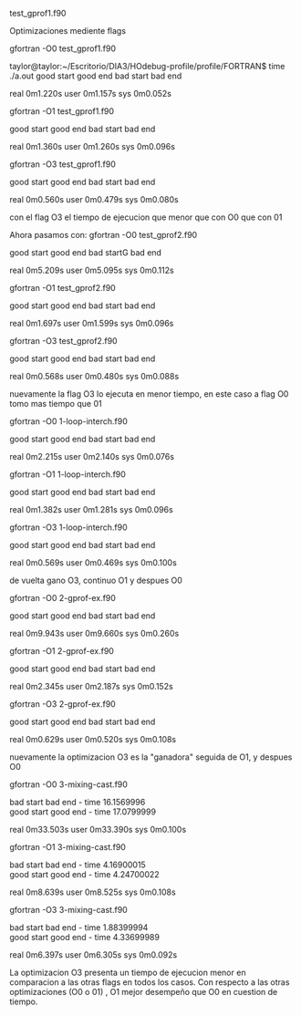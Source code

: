 test_gprof1.f90

Optimizaciones mediente flags

gfortran -O0 test_gprof1.f90

taylor@taylor:~/Escritorio/DIA3/HOdebug-profile/profile/FORTRAN$ time ./a.out
 good start
 good end
 bad start
 bad end

real	0m1.220s
user	0m1.157s
sys	0m0.052s

gfortran -O1 test_gprof1.f90

 good start
 good end
 bad start
 bad end

real	0m1.360s
user	0m1.260s
sys	0m0.096s

gfortran -O3 test_gprof1.f90

 good start
 good end
 bad start
 bad end

real	0m0.560s
user	0m0.479s
sys	0m0.080s

con el flag O3 el tiempo de ejecucion que menor que con O0 que con 01

Ahora pasamos con: gfortran -O0 test_gprof2.f90


 good start
 good end
 bad startG
 bad end

real	0m5.209s
user	0m5.095s
sys	0m0.112s

gfortran -O1 test_gprof2.f90

 good start
 good end
 bad start
 bad end

real	0m1.697s
user	0m1.599s
sys	0m0.096s

gfortran -O3 test_gprof2.f90

 good start
 good end
 bad start
 bad end

real	0m0.568s
user	0m0.480s
sys	0m0.088s

nuevamente la flag O3 lo ejecuta en menor tiempo, en este caso a flag O0 tomo mas tiempo que 01

gfortran -O0 1-loop-interch.f90 

 good start
 good end
 bad start
 bad end

real	0m2.215s
user	0m2.140s
sys	0m0.076s

 gfortran -O1 1-loop-interch.f90

 good start
 good end
 bad start
 bad end

real	0m1.382s
user	0m1.281s
sys	0m0.096s

 gfortran -O3 1-loop-interch.f90

 good start
 good end
 bad start
 bad end

real	0m0.569s
user	0m0.469s
sys	0m0.100s

de vuelta gano O3, continuo O1 y despues O0

gfortran -O0 2-gprof-ex.f90

 good start
 good end
 bad start
 bad end

real	0m9.943s
user	0m9.660s
sys	0m0.260s

gfortran -O1 2-gprof-ex.f90

 good start
 good end
 bad start
 bad end

real	0m2.345s
user	0m2.187s
sys	0m0.152s


gfortran -O3 2-gprof-ex.f90

 good start
 good end
 bad start
 bad end

real	0m0.629s
user	0m0.520s
sys	0m0.108s

nuevamente la optimizacion O3 es la "ganadora" seguida de O1, y despues O0

gfortran -O0 3-mixing-cast.f90

 bad start
 bad end - time    16.1569996    
 good start
 good end - time    17.0799999    

real	0m33.503s
user	0m33.390s
sys	0m0.100s

gfortran -O1 3-mixing-cast.f90

 bad start
 bad end - time    4.16900015    
 good start
 good end - time    4.24700022    

real	0m8.639s
user	0m8.525s
sys	0m0.108s

gfortran -O3 3-mixing-cast.f90

 bad start
 bad end - time    1.88399994    
 good start
 good end - time    4.33699989    

real	0m6.397s
user	0m6.305s
sys	0m0.092s


La optimizacion O3 presenta un tiempo de ejecucion menor en comparacion a las otras flags en todos los casos.
Con respecto a las otras optimizaciones (O0 o 01) , O1 mejor desempeño que O0 en cuestion de tiempo.



